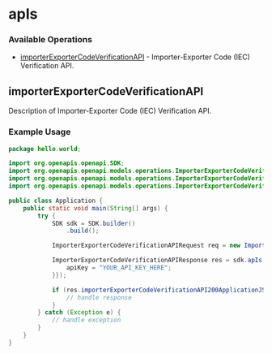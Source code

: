 # apIs

### Available Operations

* [importerExporterCodeVerificationAPI](#importerexportercodeverificationapi) - Importer-Exporter Code (IEC) Verification API.

## importerExporterCodeVerificationAPI

Description of Importer-Exporter Code (IEC) Verification API.

### Example Usage

```java
package hello.world;

import org.openapis.openapi.SDK;
import org.openapis.openapi.models.operations.ImporterExporterCodeVerificationAPIRequest;
import org.openapis.openapi.models.operations.ImporterExporterCodeVerificationAPIResponse;
import org.openapis.openapi.models.operations.ImporterExporterCodeVerificationAPISecurity;

public class Application {
    public static void main(String[] args) {
        try {
            SDK sdk = SDK.builder()
                .build();

            ImporterExporterCodeVerificationAPIRequest req = new ImporterExporterCodeVerificationAPIRequest("provident");            

            ImporterExporterCodeVerificationAPIResponse res = sdk.apIs.importerExporterCodeVerificationAPI(req, new ImporterExporterCodeVerificationAPISecurity() {{
                apiKey = "YOUR_API_KEY_HERE";
            }});

            if (res.importerExporterCodeVerificationAPI200ApplicationJSONObject != null) {
                // handle response
            }
        } catch (Exception e) {
            // handle exception
        }
    }
}
```
